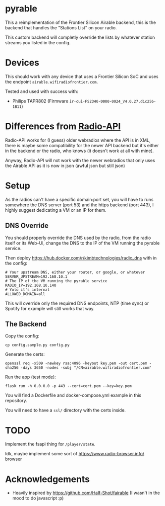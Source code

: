 # pyrable

This a reimplementation of the Frontier Silicon Airable backend, this is the backend that handles the "Stations List" on your radio.

This custom backend will completly override the lists by whatever station streams you listed in the config.

# Devices

This should work with any device that uses a Frontier Silicon SoC and uses the endpoint `airable.wifiradiofrontier.com`.

Tested and used with success with:
- Philips TAPR802 (Firmware `ir-cui-FS2340-0000-0024_V4.0.27.d1c256-1B11`)

# Differences from [Radio-API](https://github.com/KIMB-technologies/Radio-API)
Radio-API works for (I guess) older webradios where the API is in XML, there is maybe some compatibility for the newer API backend but it's either in the backend or the radio, who knows (it doesn't work at all with mine).

Anyway, Radio-API will not work with the newer webradios that only uses the Airable API as it is now in json (awful json but still json)

# Setup

As the radios can't have a specific domain:port set, you will have to runs somewhere the DNS server (port 53) and the https backend (port 443), I highly suggest dedicating a VM or an IP for them.

## DNS Override
You should properly override the DNS used by the radio, from the radio itself or its Web-UI, change the DNS to the IP of the VM running the pyrable service.

Then deploy https://hub.docker.com/r/kimbtechnologies/radio_dns with in the config:
```
# Your upstream DNS, either your router, or google, or whatever
SERVER_UPSTREAM=192.168.10.1
# The IP of the VM running the pyrable service
RADIO_IP=192.168.10.140
# Yolo it's internal
ALLOWED_DOMAIN=all
```

This will override only the required DNS endpoints, NTP (time sync) or Spotify for example will still works that way.

## The Backend

Copy the config:
```shell
cp config.sample.py config.py
```

Generate the certs:
```shell
openssl req -x509 -newkey rsa:4096 -keyout key.pem -out cert.pem -sha256 -days 3650 -nodes -subj "/CN=airable.wifiradiofrontier.com"
```

Run the app (test mode):
```shell
flask run -h 0.0.0.0 -p 443 --cert=cert.pem --key=key.pem
```

You will find a Dockerfile and docker-compose.yml example in this repository.

You will need to have a `ssl/` directory with the certs inside.

# TODO

Implement the fsapi thing for `/player/state`.

Idk, maybe implement some sort of https://www.radio-browser.info/ browser

# Acknowledgements

- Heavily inspired by https://github.com/Half-Shot/fairable (I wasn't in the mood to do javascript :p)

